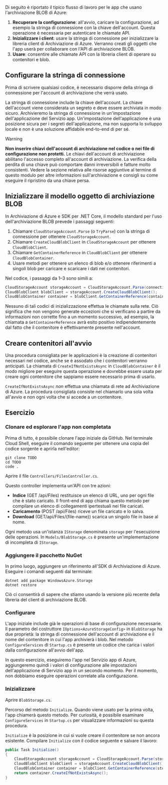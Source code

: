 Di seguito è riportato il tipico flusso di lavoro per le app che usano l'archiviazione BLOB di Azure:

1. **Recuperare la configurazione**: all'avvio, caricare la configurazione, ad esempio la stringa di connessione con la chiave dell'account. Questa operazione è necessaria per autenticare le chiamate API.
1. **Inizializzare i client**: usare la stringa di connessione per inizializzare la libreria client di Archiviazione di Azure. Verranno creati gli oggetti che l'app userà per collaborare con l'API di archiviazione BLOB.
1. **Usare**: consentire alle chiamate API con la libreria client di operare su contenitori e blob.

## <a name="configure-your-connection-string"></a>Configurare la stringa di connessione

Prima di scrivere qualsiasi codice, è necessario disporre della stringa di connessione per l'account di archiviazione che verrà usato. 

La stringa di connessione include la chiave dell'account. La chiave dell'account viene considerata un segreto e deve essere archiviata in modo sicuro. Archivieremo la stringa di connessione in un'impostazione dell'applicazione del Servizio app. Un'impostazione dell'applicazione è una posizione sicura per i segreti dell'applicazione, ma non supporta lo sviluppo locale e non è una soluzione affidabile end-to-end di per sé.

> [!WARNING]
> **Non inserire chiavi dell'account di archiviazione nel codice o nei file di configurazione non protetti.** Le chiavi dell'account di archiviazione abilitano l'accesso completo all'account di archiviazione. La verifica della perdita di una chiave può comportare danni irreversibili e fatture molto consistenti. Vedere la sezione relativa alle risorse aggiuntive al termine di questo modulo per altre informazioni sull'archiviazione e consigli su come eseguire il ripristino da una chiave persa.

## <a name="initialize-the-blob-storage-object-model"></a>Inizializzare il modello oggetto di archiviazione BLOB

In Archiviazione di Azure e SDK per .NET Core, il modello standard per l'uso dell'archiviazione BLOB prevede i passaggi seguenti:

1. Chiamare `CloudStorageAccount.Parse` (o `TryParse`) con la stringa di connessione per ottenere `CloudStorageAccount`.
1. Chiamare `CreateCloudBlobClient` in `CloudStorageAccount` per ottenere `CloudBlobClient`.
1. Chiamare `GetContainerReference` in `CloudBlobClient` per ottenere `CloudBlobContainer`.
1. Usare metodi per ottenere un elenco di blob e/o ottenere riferimenti a singoli blob per caricare e scaricare i dati nei contenitori.

Nel codice, i passaggi da 1&ndash;3 sono simili a:

```csharp
CloudStorageAccount storageAccount = CloudStorageAccount.Parse(connectionString); // or TryParse()
CloudBlobClient blobClient = storageAccount.CreateCloudBlobClient();
CloudBlobContainer container = blobClient.GetContainerReference(containerName);
```

Nessuno di tali codici di inizializzazione effettua le chiamate sulla rete. Ciò significa che non vengono generate eccezioni che si verificano a partire da informazioni non corrette fino a un momento successivo, ad esempio, la chiamata a `GetContainerReference` avrà esito positivo indipendentemente dal fatto che il contenitore è effettivamente presente nell'account.

## <a name="create-containers-at-startup"></a>Creare contenitori all'avvio

Una procedura consigliata per le applicazioni è la creazione di contenitori necessari nel codice, anche se è assodato che i contenitori verranno anticipati. La chiamata di `CreateIfNotExistsAsync` in `CloudBlobContainer` è il modo migliore per eseguire questa operazione e dovrebbe essere usata per creare ogni contenitore che sappiamo essere necessario prima di usarlo.

`CreateIfNotExistsAsync` *non*  effettua una chiamata di rete ad Archiviazione di Azure. La procedura consigliata consiste nel chiamarlo una sola volta all'avvio e non ogni volta che si accede a un contenitore.

## <a name="exercise"></a>Esercizio

### <a name="clone-and-explore-the-unfinished-app"></a>Clonare ed esplorare l'app non completata

Prima di tutto, è possibile clonare l'app iniziale da GitHub. Nel terminale Cloud Shell, eseguire il comando seguente per ottenere una copia del codice sorgente e aprirla nell'editor:

```console
git clone TODO
cd TODO
code .
```

Aprire il file `Controllers/FilesController.cs`.

Questo controller implementa un'API con tre azioni:

* **Indice** (GET /api/Files) restituisce un elenco di URL, uno per ogni file che è stato caricato. Il front-end di app chiama questo metodo per compilare un elenco di collegamenti ipertestuali nei file caricati.
* **Caricamento** (POST /api/Files) riceve un file caricato e lo salva.
* **Download** (GET/api/Files/{file-name}) scarica un singolo file in base al nome.

Ogni metodo usa un'istanza `IStorage` denominata `storage` per l'esecuzione delle operazioni. In `Models/BlobStorage.cs` è presente un'implementazione di incompleta di `IStorage`.

### <a name="add-the-nuget-package"></a>Aggiungere il pacchetto NuGet

In primo luogo, aggiungere un riferimento all'SDK di Archiviazione di Azure. Eseguire i comandi seguenti dal terminale:

```console
dotnet add package WindowsAzure.Storage
dotnet restore
```

Ciò ci consentirà di sapere che stiamo usando la versione più recente della libreria del client di archiviazione BLOB.

### <a name="configure"></a>Configurare

L'app iniziale include già le operazioni di base di configurazione necessarie. Il parametro del costruttore `IOptions<AzureStorageConfig>` in `BlobStorage` ha due proprietà: la stringa di connessione dell'account di archiviazione e il nome del contenitore in cui l'app archivierà i blob. Nel metodo `ConfigureServices` di `Startup.cs` è presente un codice che carica i valori dalla configurazione all'avvio dell'app.

In questo esercizio, eseguiremo l'app nel Servizio app di Azure, aggiungeremo quindi i valori di configurazione alle impostazioni dell'applicazione di Servizio app in un secondo momento. Per il momento, non dobbiamo eseguire operazioni correlate alla configurazione.

### <a name="initialize"></a>Inizializzare

Aprire `BlobStorage.cs`.

Percorso del metodo `Initialize`. Quando viene usato per la prima volta, l'app chiamerà questo metodo. Per curiosità, è possibile esaminare `ConfigureServices` in `Startup.cs` per visualizzare informazioni su questa procedura. 

`Initialize` è la posizione in cui si vuole creare il contenitore se non ancora esistente. Compilare `Initialize` con il codice seguente e salvare il lavoro:

```csharp
public Task Initialize()
{
    CloudStorageAccount storageAccount = CloudStorageAccount.Parse(storageConfig.ConnectionString);
    CloudBlobClient blobClient = storageAccount.CreateCloudBlobClient();
    CloudBlobContainer container = blobClient.GetContainerReference(storageConfig.FileContainerName);
    return container.CreateIfNotExistsAsync();
}
```